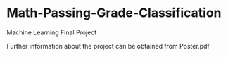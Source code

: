 # Math-Passing-Grade-Classification
Machine Learning Final Project

Further information about the project can be obtained from Poster.pdf
